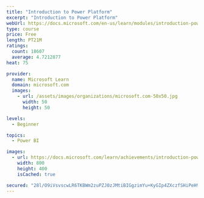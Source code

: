 ```yaml
---
title: "Introduction to Power Platform"
excerpt: "Introduction to Power Platform"
webUrl: https://docs.microsoft.com/en-us/learn/modules/introduction-power-platform/
type: course
price: Free
length: PT21M
ratings:
  count: 18607
  average: 4.7212877
heat: 75

provider:
  name: Microsoft Learn
  domain: microsoft.com
  images:
    - url: /assets/images/organizations/microsoft.com-50x50.jpg
      width: 50
      height: 50

levels:
  - Beginner

topics:
  - Power BI

images:
  - url: https://docs.microsoft.com/learn/achievements/introduction-power-platform-social.png
    width: 800
    height: 400
    isCached: true

secured: "28l/O9iVsvscwLR6TKBWm2zuPZJ0zJMtiBIGgzimYu+KyGIp4ZXczfSHiPeH9gsWTAieBOPO9sZP4pUEQ2WacKuASsh3E9EucefCeOvpHkoCnZ5Sd7bFRg5kvblSfAS1hgc7Tq8aWt5VhQvk6W7o23nfMbGxHj0U6kHDyhsr3rdw2BusVU3/70/v+RLARdQmfOWc3ocFy72VPmrNi/+2DaAQc0le/pmm44cAQVBzu1Pcj0ECrsspBnEIJMswAlyUQNLJ7vJ52LXEGs9GFlU/QFRI2/N6pkE7Q6tpaP0cDrs2+aKNu/GB2pKT3HGKukP+vt5cLX02aLSQlq/v8ObAejknkOp3DWeCRxOpnwknzJt4guUGbgpPBIAJ3Dx4UXvJnXqnUnUAKMPcdi88KIBzjEqdfDkHqBKxa7sFdGKf3f4Ih3wwbaLMykBJOSXFbsmT;8xGquPvgkserSXi5ZNv4kw=="
---
```


